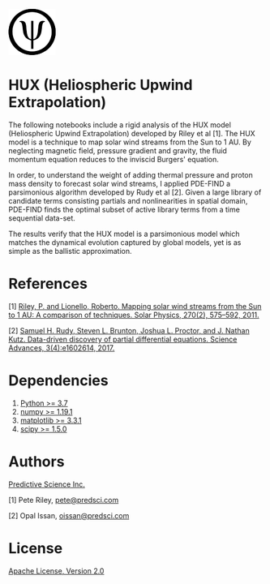 ![Icon](figures/psi_logo.png)
# HUX (Heliospheric Upwind Extrapolation)

The following notebooks include a rigid analysis of the HUX model (Heliospheric Upwind Extrapolation) developed by Riley et al [1]. 
The HUX model is a technique to map solar wind streams from the Sun to 1 AU. By neglecting magnetic field, pressure gradient and gravity, the fluid momentum equation reduces to the inviscid Burgers' equation.

In order, to understand the weight of adding thermal pressure and proton mass density to forecast solar wind streams, I applied PDE-FIND a parsimonious algorithm developed by Rudy et al [2]. Given a large library of candidate terms consisting partials and nonlinearities in spatial domain, PDE-FIND finds the optimal subset of active library terms from a time sequential data-set.

The results verify that the HUX model is a parsimonious model which matches the dynamical evolution captured by global models, yet is as simple as the ballistic approximation.


# References
[1] [Riley, P. and Lionello, Roberto. Mapping solar wind streams from the Sun to 1 AU: A comparison of techniques. Solar Physics, 270(2), 575–592, 2011.](https://www.researchgate.net/publication/226565167_Mapping_Solar_Wind_Streams_from_the_Sun_to_1_AU_A_Comparison_of_Techniques)

[2] [Samuel H. Rudy, Steven L. Brunton, Joshua L. Proctor, and J. Nathan Kutz. Data-driven discovery of partial differential equations. Science Advances, 3(4):e1602614, 2017.](https://arxiv.org/abs/1609.06401)


# Dependencies
1. [Python >= 3.7](https://www.python.org/downloads/)
1. [numpy >= 1.19.1](https://numpy.org/install/)
3. [matplotlib >= 3.3.1](https://matplotlib.org/users/installing.html)
4. [scipy >= 1.5.0](https://www.scipy.org/install.html)


# Authors
[Predictive Science Inc.](https://www.predsci.com/portal/home.php)

[1] Pete Riley, pete@predsci.com

[2] Opal Issan, oissan@predsci.com

# License
[Apache License, Version 2.0](https://www.apache.org/licenses/LICENSE-2.0)


